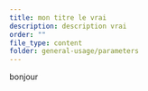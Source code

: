 ```yaml
---
title: mon titre le vrai
description: description vrai
order: ""
file_type: content
folder: general-usage/parameters
---
```

bonjour
